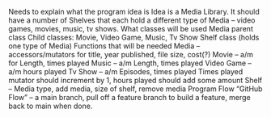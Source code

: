 Needs to explain what the program idea is
Idea is a Media Library. It should have a number of Shelves that each hold a different type of Media – video games, movies, music, tv shows. 
What classes will be used
Media parent class
Child classes: Movie, Video Game, Music, Tv Show
Shelf class (holds one type of Media)
Functions that will be needed
Media – accessors/mutators for title, year published, file size, cost(?)
Movie – a/m for Length, times played
Music – a/m Length, times played
Video Game – a/m hours played
Tv Show – a/m Episodes, times played
Times played mutator should increment by 1, hours played should add some amount
Shelf – Media type, add media, size of shelf, remove media
Program Flow
“GitHub Flow” – a main branch, pull off a feature branch to build a feature, merge back to main when done.
